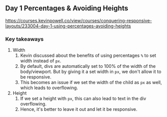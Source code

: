 ## Day 1 Percentages & Avoiding Heights

https://courses.kevinpowell.co/view/courses/conquering-responsive-layouts/233004-day-1-using-percentages-avoiding-heights

### Key takeaways
1. Width 
    1. Kevin discussed about the benefits of using percentages `%` to set width instead of `px`.
    1. By default, divs are automatically set to 100% of the width of the body/viewport. But by giving it a set width in `px`, we don't allow it to be responsive.
    1. This becomes an issue if we set the width of the child as `px` as well, which leads to overflowing.
2.  Height
    1. If we set a height with `px`, this can also lead to text in the div overflowing.
    1. Hence, it's better to leave it out and let it be responsive.

